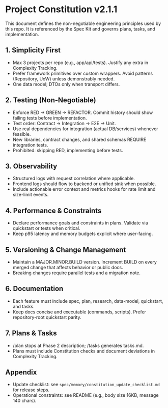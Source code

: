 # Project Constitution v2.1.1

This document defines the non-negotiable engineering principles used by this repo. It is referenced by the Spec Kit and governs plans, tasks, and implementation.

## 1. Simplicity First

- Max 3 projects per repo (e.g., app/api/tests). Justify any extra in Complexity Tracking.
- Prefer framework primitives over custom wrappers. Avoid patterns (Repository, UoW) unless demonstrably needed.
- One data model; DTOs only when transport differs.

## 2. Testing (Non-Negotiable)

- Enforce RED → GREEN → REFACTOR. Commit history should show failing tests before implementation.
- Test order: Contract → Integration → E2E → Unit.
- Use real dependencies for integration (actual DB/services) whenever feasible.
- New libraries, contract changes, and shared schemas REQUIRE integration tests.
- Prohibited: skipping RED, implementing before tests.

## 3. Observability

- Structured logs with request correlation where applicable.
- Frontend logs should flow to backend or unified sink when possible.
- Include actionable error context and metrics hooks for rate limit and size-limit events.

## 4. Performance & Constraints

- Declare performance goals and constraints in plans. Validate via quickstart or tests when critical.
- Keep p95 latency and memory budgets explicit where user-facing.

## 5. Versioning & Change Management

- Maintain a MAJOR.MINOR.BUILD version. Increment BUILD on every merged change that affects behavior or public docs.
- Breaking changes require parallel tests and a migration note.

## 6. Documentation

- Each feature must include spec, plan, research, data-model, quickstart, and tasks.
- Keep docs concise and executable (commands, scripts). Prefer repository-root quickstart parity.

## 7. Plans & Tasks

- /plan stops at Phase 2 description; /tasks generates tasks.md.
- Plans must include Constitution checks and document deviations in Complexity Tracking.

## Appendix

- Update checklist: see `spec/memory/constitution_update_checklist.md` for release steps.
- Operational constraints: see README (e.g., body size 16KB, message 140 chars).
